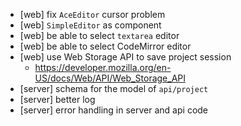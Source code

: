 - [web] fix `AceEditor` cursor problem
- [web] `SimpleEditor` as component
- [web] be able to select `textarea` editor
- [web] be able to select CodeMirror editor
- [web] use Web Storage API to save project session
  - https://developer.mozilla.org/en-US/docs/Web/API/Web_Storage_API
- [server] schema for the model of `api/project`
- [server] better log
- [server] error handling in server and api code
